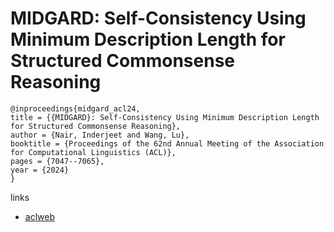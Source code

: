 # MIDGARD: Self-Consistency Using Minimum Description Length for Structured Commonsense Reasoning

```
@inproceedings{midgard_acl24,
title = {{MIDGARD}: Self-Consistency Using Minimum Description Length for Structured Commonsense Reasoning},
author = {Nair, Inderjeet and Wang, Lu},
booktitle = {Proceedings of the 62nd Annual Meeting of the Association for Computational Linguistics (ACL)},
pages = {7047--7065},
year = {2024}
}
```

links
- [aclweb](https://aclanthology.org/2024.acl-long.380)
